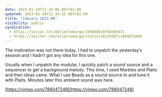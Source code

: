 ```yaml
---
date: 2023-01-10T21:34:06.867+01:00
updated: 2023-01-10T21:34:15.007+01:00
title: "Jamuary 2023 #8"
visibility: public
syndication:
  - https://social.lol/@alienlebarge/109666818760305471
  - https://twitter.com/alienlebarge/status/1612910711964835840
---
```

The motivation was not there today. I had to unpatch the yesterday’s session and I hadn’t got any idea for this one.

Usually when I unpatch the modular, I quickly patch a sound source and a sequencer to get a background melody. This time, I used Marbles and Plaits and then ideas came. What I use Beads as a sound source to and tune it with Plaits. Minutes later this ambient sound was here.

[https://vimeo.com/788047248](https://vimeo.com/788047248)
